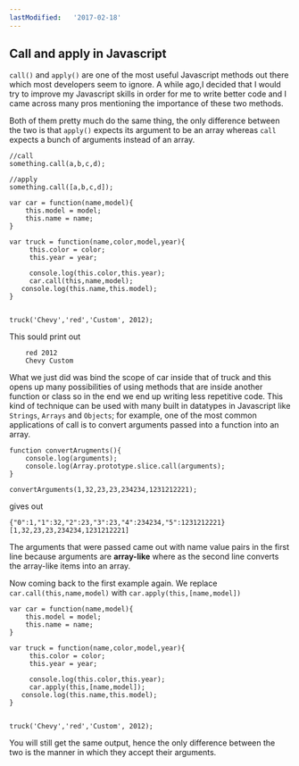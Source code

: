 ```yaml
---
lastModified:   '2017-02-18'
---
```


## Call and apply in Javascript

`call()` and `apply()` are one of the most useful Javascript methods out there which most developers seem to ignore. A while ago,I decided that I would try to improve my Javascript skills in order for me to write better code and I came across many pros mentioning the importance of these two methods.

Both of them pretty much do the same thing, the only difference between the two is that `apply()` expects its argument to be an array whereas `call` expects a bunch of arguments instead of an array.

```
//call
something.call(a,b,c,d);
```

```
//apply
something.call([a,b,c,d]);
```

```
var car = function(name,model){
	this.model = model;
	this.name = name;
}

var truck = function(name,color,model,year){
	 this.color = color;
	 this.year = year;
	 
	 console.log(this.color,this.year);
	 car.call(this,name,model);
   console.log(this.name,this.model);
}


truck('Chevy','red','Custom', 2012);
```

This sould print out 

``` 
	red 2012
	Chevy Custom
```
What we just did was bind the scope of car inside that of truck and this opens up many possibilities of using methods that are inside another function or class so in the end we end up writing less repetitive code. This kind of technique can be used with many built in datatypes in Javascript like `Strings`, `Arrays` and `Objects`; for example, one of the most common applications of call is to convert arguments passed into a function into an array.

```
function convertArugments(){
	console.log(arguments);
	console.log(Array.prototype.slice.call(arguments);
}

convertArguments(1,32,23,23,234234,1231212221);

```
gives out
```
{"0":1,"1":32,"2":23,"3":23,"4":234234,"5":1231212221}
[1,32,23,23,234234,1231212221]
```

The arguments that were passed came out with name value pairs in the first line because arguments are **array-like** where as the second line converts the array-like items into an array.

Now coming back to the first example again. We replace  `car.call(this,name,model)` with `car.apply(this,[name,model])`

```
var car = function(name,model){
	this.model = model;
	this.name = name;
}

var truck = function(name,color,model,year){
	 this.color = color;
	 this.year = year;
	 
	 console.log(this.color,this.year);
	 car.apply(this,[name,model]);
   console.log(this.name,this.model);
}


truck('Chevy','red','Custom', 2012);
```

You will still get the same output, hence the only difference between the two is the manner in which they accept their arguments. 